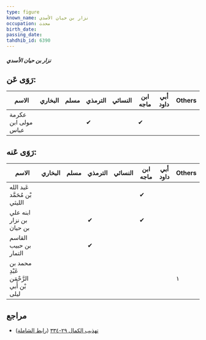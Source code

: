 ```yaml
---
type: figure
known_name: نزار بن حيان الأسدي
occupation: محدث
birth_date:
passing_date:
tahdhib_id: 6390
---
```

##### نزار بن حيان الأسدي

## رَوَى عَن:
| الاسم               | البخاري | مسلم | الترمذي | النسائي | ابن ماجه | أبي داود | Others |
| ------------------- | ------- | ---- | ------- | ------- | -------- | -------- | ------ |
| عكرمة مولى ابن عباس |         |      | ✔       |         | ✔        |          |        |
## رَوَى عَنه:
| الاسم                                   | البخاري | مسلم | الترمذي | النسائي | ابن ماجه | أبي داود | Others |
| --------------------------------------- | ------- | ---- | ------- | ------- | -------- | -------- | ------ |
| عَبد الله بْن مُحَمَّد الليثي           |         |      |         |         | ✔        |          |        |
| ابنه علي بن نزار بن حيان                |         |      | ✔       |         | ✔        |          |        |
| القاسم بن حبيب التمار                   |         |      | ✔       |         |          |          |        |
| محمد بن عَبْدِ الرَّحْمَن بْن أَبي ليلى |         |      |         |         |          |          | ١      |
## مراجع
- [تهذيب الكمال ٢٩-٣٣٤](obsidian://open?vault=Tahdhib-al-Kamal&file=Figures/٦٣٩٠-نزار%20بن%20حيان%20الأسدي) ([رابط الشاملة](https://shamela.ws/book/3722/15905))